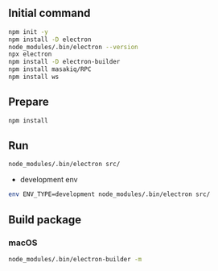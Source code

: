 ## Initial command

```sh
npm init -y
npm install -D electron
node_modules/.bin/electron --version
npx electron
npm install -D electron-builder
npm install masakiq/RPC
npm install ws
```

## Prepare

```sh
npm install
```

## Run

```sh
node_modules/.bin/electron src/
```

* development env

```sh
env ENV_TYPE=development node_modules/.bin/electron src/
```

## Build package

### macOS

```sh
node_modules/.bin/electron-builder -m
```
